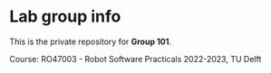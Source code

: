 # Lab group info
This is the private repository for **Group 101**.

Course: RO47003 - Robot Software Practicals 2022-2023, TU Delft
